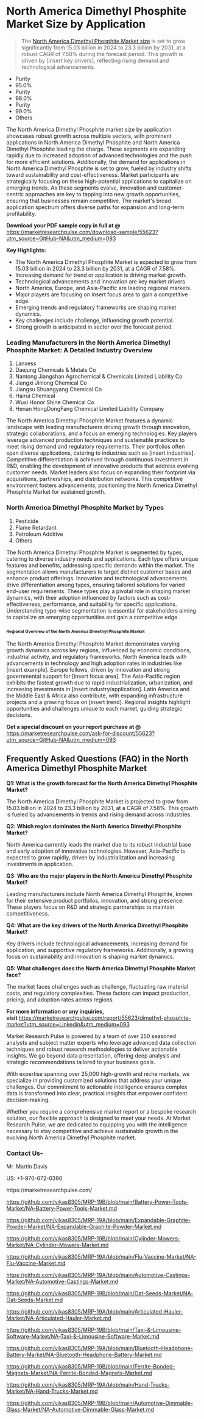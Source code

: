<h1>North America Dimethyl Phosphite Market&nbsp;Size by Application</h1><blockquote><p>The <a href="https://marketresearchpulse.com/download-sample/55623?utm_source=GitHub-NA&amp;utm_medium=093">North America Dimethyl Phosphite Market size</a> is set to grow significantly from 15.03 billion in 2024 to 23.3 billion by 2031, at a robust CAGR of 7.58% during the forecast period. This growth is driven by [insert key drivers], reflecting rising demand and technological advancements.</p></blockquote><ul><li>Purity <li> 95.0% <li> Purity<li> 98.0% <li> Purity<li> 99.0% <li> Others</li></ul><p>The North America Dimethyl Phosphite market size by application showcases robust growth across multiple sectors, with prominent applications in North America Dimethyl Phosphite and North America Dimethyl Phosphite leading the charge. These segments are expanding rapidly due to increased adoption of advanced technologies and the push for more efficient solutions. Additionally, the demand for applications in North America Dimethyl Phosphite is set to grow, fueled by industry shifts toward sustainability and cost-effectiveness. Market participants are strategically focusing on these high-potential applications to capitalize on emerging trends. As these segments evolve, innovation and customer-centric approaches are key to tapping into new growth opportunities, ensuring that businesses remain competitive. The market's broad application spectrum offers diverse paths for expansion and long-term profitability.</p><p><strong>Download your PDF sample copy in full at @ </strong><a href="https://marketresearchpulse.com/download-sample/55623?utm_source=GitHub-NA&amp;utm_medium=093">https://marketresearchpulse.com/download-sample/55623?utm_source=GitHub-NA&amp;utm_medium=093</a></p><p><strong>Key Highlights: </strong></p><ul><li>The North America Dimethyl Phosphite Market is expected to grow from 15.03 billion in 2024 to 23.3 billion by 2031, at a CAGR of 7.58%.</li><li>Increasing demand for trend or application is driving market growth.</li><li>Technological advancements and innovation are key market drivers.</li><li>North America, Europe, and Asia-Pacific are leading regional markets.</li><li>Major players are focusing on insert focus area to gain a competitive edge.</li><li>Emerging trends and regulatory frameworks are shaping market dynamics.</li><li>Key challenges include challenge, influencing growth potential.</li><li>Strong growth is anticipated in sector over the forecast period.</li></ul><h3>Leading Manufacturers in the North America Dimethyl Phosphite Market: A Detailed Industry Overview</h3><ol><li>Lanxess</li><li>Daejung Chemicals & Metals Co</li><li>Nantong Jiangshan Agrochemical & Chemicals Limited Liability Co</li><li>Jiangxi Jinlong Chemical Co</li><li>Jiangsu Shuangyang Chemical Co</li><li>Hairui Chemical</li><li>Wuxi Honor Shine Chemical Co</li><li>Henan HongDongFang Chemical Limited Liability Company</li></ol><div class="flex max-w-full flex-col flex-grow"><div class="min-h-8 text-message flex w-full flex-col items-end gap-2 whitespace-normal break-words [.text-message+&amp;]:mt-5" dir="auto" data-message-author-role="assistant" data-message-id="fd8432e4-4910-450d-b182-61b7bfb0a01f" data-message-model-slug="gpt-4o"><div class="flex w-full flex-col gap-1 empty:hidden first:pt-[3px]"><div class="markdown prose w-full break-words dark:prose-invert light"><p>The North America Dimethyl Phosphite Market features a dynamic landscape with leading manufacturers driving growth through innovation, strategic collaborations, and a focus on emerging technologies. Key players leverage advanced production techniques and sustainable practices to meet rising demand and regulatory requirements. Their portfolios often span diverse applications, catering to industries such as [insert industries]. Competitive differentiation is achieved through continuous investment in R&amp;D, enabling the development of innovative products that address evolving customer needs. Market leaders also focus on expanding their footprint via acquisitions, partnerships, and distribution networks. This competitive environment fosters advancements, positioning the North America Dimethyl Phosphite Market for sustained growth.</p></div></div></div></div><h3>North America Dimethyl Phosphite Market by Types</h3><ol><li>Pesticide <li> Flame Retardant <li> Petroleum Additive <li> Others</li></ol><div class="flex max-w-full flex-col flex-grow"><div class="min-h-8 text-message flex w-full flex-col items-end gap-2 whitespace-normal break-words [.text-message+&amp;]:mt-5" dir="auto" data-message-author-role="assistant" data-message-id="084470be-0bb7-4664-bddf-5156b4f41249" data-message-model-slug="gpt-4o-mini"><div class="flex w-full flex-col gap-1 empty:hidden first:pt-[3px]"><div class="markdown prose w-full break-words dark:prose-invert light"><p>The North America Dimethyl Phosphite Market is segmented by types, catering to diverse industry needs and applications. Each type offers unique features and benefits, addressing specific demands within the market. The segmentation allows manufacturers to target distinct customer bases and enhance product offerings. Innovation and technological advancements drive differentiation among types, ensuring tailored solutions for varied end-user requirements. These types play a pivotal role in shaping market dynamics, with their adoption influenced by factors such as cost-effectiveness, performance, and suitability for specific applications. Understanding type-wise segmentation is essential for stakeholders aiming to capitalize on emerging opportunities and gain a competitive edge.</p></div></div></div></div><h3><span style="font-size: 11px;">Regional Overview of the North America Dimethyl Phosphite Market</span></h3><div class="flex max-w-full flex-col flex-grow"><div class="min-h-8 text-message flex w-full flex-col items-end gap-2 whitespace-normal break-words [.text-message+&amp;]:mt-5" dir="auto" data-message-author-role="assistant" data-message-id="e9038762-ce64-4e30-91c9-9bd413514231" data-message-model-slug="gpt-4o-mini"><div class="flex w-full flex-col gap-1 empty:hidden first:pt-[3px]"><div class="markdown prose w-full break-words dark:prose-invert light"><p>The North America Dimethyl Phosphite Market demonstrates varying growth dynamics across key regions, influenced by economic conditions, industrial activity, and regulatory frameworks. North America leads with advancements in technology and high adoption rates in industries like [insert example]. Europe follows, driven by innovation and strong governmental support for [insert focus area]. The Asia-Pacific region exhibits the fastest growth due to rapid industrialization, urbanization, and increasing investments in [insert industry/application]. Latin America and the Middle East &amp; Africa also contribute, with expanding infrastructure projects and a growing focus on [insert trend]. Regional insights highlight opportunities and challenges unique to each market, guiding strategic decisions.</p></div></div></div></div><p><strong>Get a special discount on your report purchase at @ </strong><a href="https://marketresearchpulse.com/ask-for-discount/55623?utm_source=GitHub-NA&amp;utm_medium=093">https://marketresearchpulse.com/ask-for-discount/55623?utm_source=GitHub-NA&amp;utm_medium=093</a></p><h2>Frequently Asked Questions (FAQ) in the North America Dimethyl Phosphite Market</h2><p><strong>Q1: What is the growth forecast for the North America Dimethyl Phosphite Market?</strong></p><p>The North America Dimethyl Phosphite Market is projected to grow from 15.03 billion in 2024 to 23.3 billion by 2031, at a CAGR of 7.58%. This growth is fueled by advancements in trends and rising demand across industries.</p><p><strong>Q2: Which region dominates the North America Dimethyl Phosphite Market?</strong></p><p>North America currently leads the market due to its robust industrial base and early adoption of innovative technologies. However, Asia-Pacific is expected to grow rapidly, driven by industrialization and increasing investments in application.</p><p><strong>Q3: Who are the major players in the North America Dimethyl Phosphite Market?</strong></p><p>Leading manufacturers include North America Dimethyl Phosphite, known for their extensive product portfolios, innovation, and strong presence. These players focus on R&amp;D and strategic partnerships to maintain competitiveness.</p><p><strong>Q4: What are the key drivers of the North America Dimethyl Phosphite Market?</strong></p><p>Key drivers include technological advancements, increasing demand for application, and supportive regulatory frameworks. Additionally, a growing focus on sustainability and innovation is shaping market dynamics.</p><p><strong>Q5: What challenges does the North America Dimethyl Phosphite Market face?</strong></p><p>The market faces challenges such as challenge, fluctuating raw material costs, and regulatory complexities. These factors can impact production, pricing, and adoption rates across regions.</p><p><strong>For more information or any inquiries, visit&nbsp;</strong><a href="https://marketresearchpulse.com/report/55623/dimethyl-phosphite-market?utm_source=Linkedin&utm_medium=093">https://marketresearchpulse.com/report/55623/dimethyl-phosphite-market?utm_source=Linkedin&utm_medium=093</a></p><p>Market Research Pulse is powered by a team of over 250 seasoned analysts and subject matter experts who leverage advanced data collection techniques and robust research methodologies to deliver actionable insights. We go beyond data presentation, offering deep analysis and strategic recommendations tailored to your business goals.</p><p>With expertise spanning over 25,000 high-growth and niche markets, we specialize in providing customized solutions that address your unique challenges. Our commitment to actionable intelligence ensures complex data is transformed into clear, practical insights that empower confident decision-making.</p><p>Whether you require a comprehensive market report or a bespoke research solution, our flexible approach is designed to meet your needs. At Market Research Pulse, we are dedicated to equipping you with the intelligence necessary to stay competitive and achieve sustainable growth in the evolving North America Dimethyl Phosphite market.</p><h3><strong>Contact Us-</strong></h3><p>Mr. Martin Davis</p><p>US: +1-970-672-0390</p><p>https://marketresearchpulse.com/</p><p><a href="https://github.com/vikas8305/MRP-19B/blob/main/Battery-Power-Tools-Market/NA-Battery-Power-Tools-Market.md">https://github.com/vikas8305/MRP-19B/blob/main/Battery-Power-Tools-Market/NA-Battery-Power-Tools-Market.md</a></p><p><a href="https://github.com/vikas8305/MRP-19A/blob/main/Expandable-Graphite-Powder-Market/NA-Expandable-Graphite-Powder-Market.md">https://github.com/vikas8305/MRP-19A/blob/main/Expandable-Graphite-Powder-Market/NA-Expandable-Graphite-Powder-Market.md</a></p><p><a href="https://github.com/vikas8305/MRP-19B/blob/main/Cylinder-Mowers-Market/NA-Cylinder-Mowers-Market.md">https://github.com/vikas8305/MRP-19B/blob/main/Cylinder-Mowers-Market/NA-Cylinder-Mowers-Market.md</a></p><p><a href="https://github.com/vikas8305/MRP-19A/blob/main/Flu-Vaccine-Market/NA-Flu-Vaccine-Market.md">https://github.com/vikas8305/MRP-19A/blob/main/Flu-Vaccine-Market/NA-Flu-Vaccine-Market.md</a></p><p><a href="https://github.com/vikas8305/MRP-19A/blob/main/Automotive-Castings-Market/NA-Automotive-Castings-Market.md">https://github.com/vikas8305/MRP-19A/blob/main/Automotive-Castings-Market/NA-Automotive-Castings-Market.md</a></p><p><a href="https://github.com/vikas8305/MRP-19B/blob/main/Oat-Seeds-Market/NA-Oat-Seeds-Market.md">https://github.com/vikas8305/MRP-19B/blob/main/Oat-Seeds-Market/NA-Oat-Seeds-Market.md</a></p><p><a href="https://github.com/vikas8305/MRP-19A/blob/main/Articulated-Hauler-Market/NA-Articulated-Hauler-Market.md">https://github.com/vikas8305/MRP-19A/blob/main/Articulated-Hauler-Market/NA-Articulated-Hauler-Market.md</a></p><p><a href="https://github.com/vikas8305/MRP-19B/blob/main/Taxi-&-Limousine-Software-Market/NA-Taxi-&-Limousine-Software-Market.md">https://github.com/vikas8305/MRP-19B/blob/main/Taxi-&-Limousine-Software-Market/NA-Taxi-&-Limousine-Software-Market.md</a></p><p><a href="https://github.com/vikas8305/MRP-19A/blob/main/Bluetooth-Headphone-Battery-Market/NA-Bluetooth-Headphone-Battery-Market.md">https://github.com/vikas8305/MRP-19A/blob/main/Bluetooth-Headphone-Battery-Market/NA-Bluetooth-Headphone-Battery-Market.md</a></p><p><a href="https://github.com/vikas8305/MRP-19B/blob/main/Ferrite-Bonded-Magnets-Market/NA-Ferrite-Bonded-Magnets-Market.md">https://github.com/vikas8305/MRP-19B/blob/main/Ferrite-Bonded-Magnets-Market/NA-Ferrite-Bonded-Magnets-Market.md</a></p><p><a href="https://github.com/vikas8305/MRP-19A/blob/main/Hand-Trucks-Market/NA-Hand-Trucks-Market.md">https://github.com/vikas8305/MRP-19A/blob/main/Hand-Trucks-Market/NA-Hand-Trucks-Market.md</a></p><p><a href="https://github.com/vikas8305/MRP-19B/blob/main/Automotive-Dimmable-Glass-Market/NA-Automotive-Dimmable-Glass-Market.md">https://github.com/vikas8305/MRP-19B/blob/main/Automotive-Dimmable-Glass-Market/NA-Automotive-Dimmable-Glass-Market.md</a></p>
